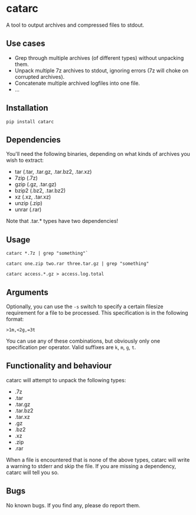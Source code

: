 # catarc

A tool to output archives and compressed files to stdout.

## Use cases

* Grep through multiple archives (of different types) without unpacking them.
* Unpack multiple 7z archives to stdout, ignoring errors (7z will choke on corrupted archives).
* Concatenate multiple archived logfiles into one file.
* ...

## Installation

`pip install catarc`

## Dependencies

You'll need the following binaries, depending on what kinds of archives you wish to extract:

* tar (.tar, .tar.gz, .tar.bz2, .tar.xz)
* 7zip (.7z)
* gzip (.gz, .tar.gz)
* bzip2 (.bz2, .tar.bz2)
* xz (.xz, .tar.xz)
* unzip (.zip)
* unrar (.rar)

Note that .tar.* types have two dependencies!

## Usage

	catarc *.7z | grep "something"`

	catarc one.zip two.rar three.tar.gz | grep "something"

	catarc access.*.gz > access.log.total
	
## Arguments

Optionally, you can use the `-s` switch to specify a certain filesize requirement for a file to be processed. This specification is in the following format:

	>1m,<2g,=3t
	
You can use any of these combinations, but obviously only one specification per operator. Valid suffixes are `k`, `m`, `g`, `t`.

## Functionality and behaviour

catarc will attempt to unpack the following types:

* .7z
* .tar
* .tar.gz
* .tar.bz2
* .tar.xz
* .gz
* .bz2
* .xz
* .zip
* .rar

When a file is encountered that is none of the above types, catarc will write a warning to stderr and skip the file. If you are missing a dependency, catarc will tell you so.

## Bugs

No known bugs. If you find any, please do report them.
